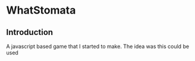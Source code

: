 # WhatStomata

## Introduction
A javascript based game that I started to make. The idea was this could be used 
